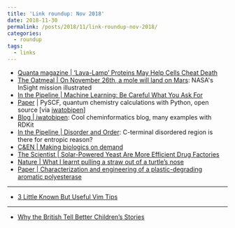 ```yaml
---
title: 'Link roundup: Nov 2018'
date: 2018-11-30
permalink: /posts/2018/11/link-roundup-nov-2018/
categories:
  - roundup
tags:
  - links
---
```


- [Quanta magazine \| ‘Lava-Lamp’ Proteins May Help Cells Cheat Death](https://www.quantamagazine.org/phase-separating-proteins-may-protect-and-regulate-cells-20181126/) 
- [The Oatmeal \| On November 26th, a mole will land on Mars](http://theoatmeal.com/comics/insight): NASA's InSight mission illustrated  
- [In the Pipeline \| Machine Learning: Be Careful What You Ask For](https://blogs.sciencemag.org/pipeline/archives/2018/11/20/machine-learning-be-careful-what-you-ask-for)
- [Paper](https://onlinelibrary.wiley.com/doi/full/10.1002/wcms.1340) \| PySCF, quantum chemistry calculations with Python, open source [via [iwatobipen](https://iwatobipen.wordpress.com/2017/07/30/quantum-chemistry-calculation-with-python/)]
- [Blog \| iwatobipen](https://iwatobipen.wordpress.com/): Cool cheminformatics blog, many examples with RDKit
- [In the Pipeline \| Disorder and Order](https://blogs.sciencemag.org/pipeline/archives/2018/11/19/disorder-and-order): C-terminal disordered region is there for entropic reason?
- [C&EN \| Making biologics on demand](https://cen.acs.org/biological-chemistry/biotechnology/Making-biologics-demand/96/i45)
- [The Scientist \| Solar-Powered Yeast Are More Efficient Drug Factories](https://www.the-scientist.com/news-opinion/solar-powered-yeast-are-more-efficient-drug-factories-65094)
- [Nature \| What I learnt pulling a straw out of a turtle’s nose](https://www.nature.com/articles/d41586-018-07287-z)
- [Paper \| Characterization and engineering of a plastic-degrading aromatic polyesterase](http://www.pnas.org/content/115/19/E4350)

___

- [3 Little Known But Useful Vim Tips](https://dev.to/jovica/3-little-known-but-useful-vim-tips-1pbg)

___

- [Why the British Tell Better Children’s Stories](https://www.theatlantic.com/entertainment/archive/2016/01/why-the-british-tell-better-childrens-stories/422859/)
